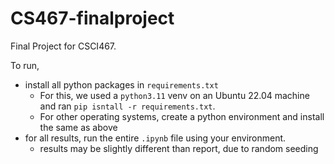 # CS467-finalproject
Final Project for CSCI467.

To run, 
- install all python packages in ```requirements.txt```
  - For this, we used a ```python3.11``` venv on an Ubuntu 22.04 machine and ran ```pip isntall -r requirements.txt```.
  - For other operating systems, create a python environment and install the same as above
- for all results, run the entire ```.ipynb``` file using your environment.
  - results may be slightly different than report, due to random seeding
